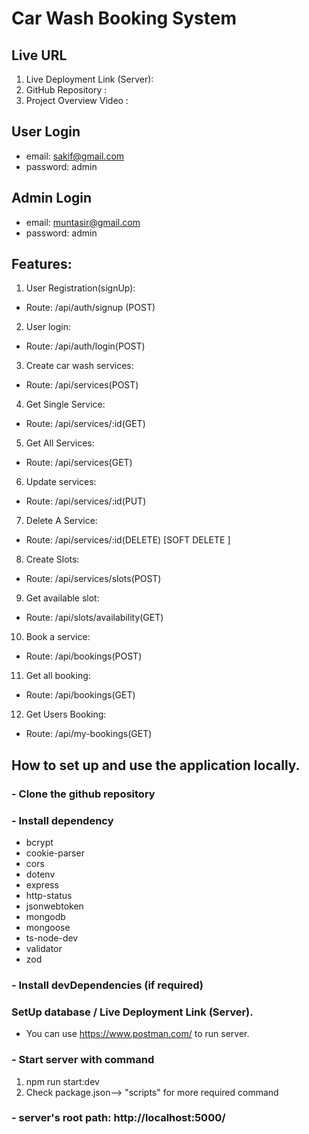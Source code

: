 # Car Wash Booking System

## Live URL

1. Live Deployment Link (Server):
2. GitHub Repository :
3. Project Overview Video :

## User Login

- email: sakif@gmail.com
- password: admin

## Admin Login

- email: muntasir@gmail.com
- password: admin

## Features:

1. User Registration(signUp):

- Route: /api/auth/signup (POST)

2. User login:

- Route: /api/auth/login(POST)

3. Create car wash services:

- Route: /api/services(POST)

4. Get Single Service:

- Route: /api/services/:id(GET)

5. Get All Services:

- Route: /api/services(GET)

6. Update services:

- Route: /api/services/:id(PUT)

7. Delete A Service:

- Route: /api/services/:id(DELETE) [SOFT DELETE ]

8. Create Slots:

- Route: /api/services/slots(POST)

9. Get available slot:

- Route: /api/slots/availability(GET)

10. Book a service:

- Route: /api/bookings(POST)

11. Get all booking:

- Route: /api/bookings(GET)

12. Get Users Booking:

- Route: /api/my-bookings(GET)

## How to set up and use the application locally.

### - Clone the github repository

### - Install dependency

- bcrypt
- cookie-parser
- cors
- dotenv
- express
- http-status
- jsonwebtoken
- mongodb
- mongoose
- ts-node-dev
- validator
- zod

### - Install devDependencies (if required)

### SetUp database / Live Deployment Link (Server).

- You can use https://www.postman.com/ to run server.

### - Start server with command

1.  npm run start:dev
2.  Check package.json--> "scripts" for more required command

### - server's root path: http://localhost:5000/
